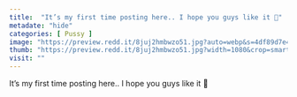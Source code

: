 ```yaml
---
title:  "It’s my first time posting here.. I hope you guys like it 🙈"
metadate: "hide"
categories: [ Pussy ]
image: "https://preview.redd.it/8juj2hmbwzo51.jpg?auto=webp&s=4df89d7e4bc22199d5667e85d2eb8998a105ca4c"
thumb: "https://preview.redd.it/8juj2hmbwzo51.jpg?width=1080&crop=smart&auto=webp&s=c72bd3e736829c99a553d2ef7d88ef9d3680859c"
visit: ""
---
```

It’s my first time posting here.. I hope you guys like it 🙈
